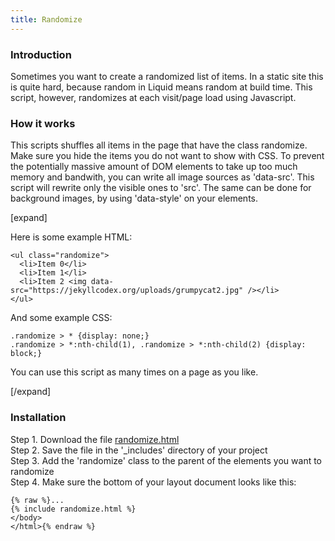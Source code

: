 ```yaml
---
title: Randomize
---
```


### Introduction

Sometimes you want to create a randomized list of items. In a static site this is quite hard, because random in Liquid means random at build time. This script, however, randomizes at each visit/page load using Javascript.

### How it works

This scripts shuffles all items in the page that have the class randomize. Make sure you hide the items you do not want to show with CSS. To prevent the potentially massive amount of DOM elements to take up too much memory and bandwith, you can write all image sources as 'data-src'. This script will rewrite only the visible ones to 'src'. The same can be done for background images, by using 'data-style' on your elements.

[expand]

Here is some example HTML:

```
<ul class="randomize">
  <li>Item 0</li>
  <li>Item 1</li>
  <li>Item 2 <img data-src="https://jekyllcodex.org/uploads/grumpycat2.jpg" /></li>
</ul>
```

And some example CSS:

```
.randomize > * {display: none;}
.randomize > *:nth-child(1), .randomize > *:nth-child(2) {display: block;}
```

You can use this script as many times on a page as you like.

[/expand]

### Installation

Step 1. Download the file [randomize.html](https://raw.githubusercontent.com/jhvanderschee/jekyllcodex/gh-pages/_includes/randomize.html)
<br />Step 2. Save the file in the '_includes' directory of your project
<br />Step 3. Add the 'randomize' class to the parent of the elements you want to randomize
<br />Step 4. Make sure the bottom of your layout document looks like this:

```
{% raw %}...
{% include randomize.html %}
</body>
</html>{% endraw %}
```